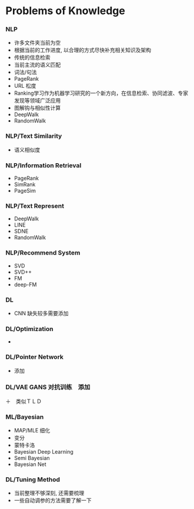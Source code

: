 # Problems of Knowledge

### NLP
+ 许多文件夹当前为空
+ 根据当前的工作进度, 以合理的方式尽快补充相关知识及架构
+ 传统的信息检索
+ 当前主流的语义匹配
+ 词法/句法
+ PageRank
+ URL 松度
+ Ranking学习作为机器学习研究的一个新方向，在信息检索、协同滤波、专家发现等领域广泛应用
+ 图解钩与相似性计算
+ DeepWalk
+ RandomWalk

### NLP/Text Similarity
+ 语义相似度

### NLP/Information Retrieval
+ PageRank
+ SimRank
+ PageSim

### NLP/Text Represent
+ DeepWalk
+ LINE
+ SDNE
+ RandomWalk

### NLP/Recommend System
+ SVD
+ SVD++
+ FM
+ deep-FM

### DL
+ CNN 缺失较多需要添加

### DL/Optimization
+ 


### DL/Pointer Network
+ 添加

### DL/VAE GANS 对抗训练　添加
＋　类似ＴＬＤ

### ML/Bayesian 
+ MAP/MLE 细化
+ 变分
+ 蒙特卡洛
+ Bayesian Deep Learning
+ Semi Bayesian 
+ Bayesian Net

### DL/Tuning Method
+ 当前整理不够深刻, 还需要梳理
+ 一些自动调参的方法需要了解一下